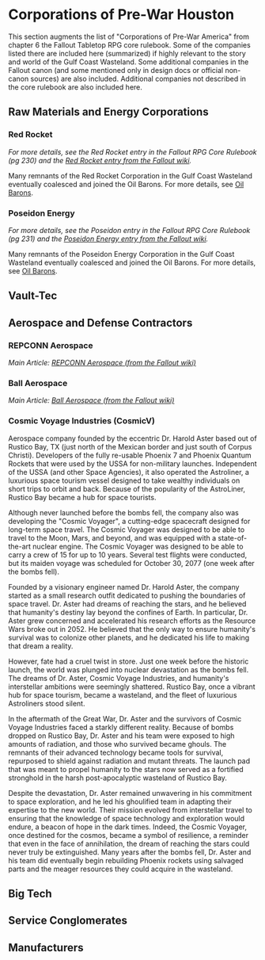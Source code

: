 # Corporations of Pre-War Houston

This section augments the list of "Corporations of Pre-War America" from chapter 6 the Fallout Tabletop RPG core
rulebook. Some of the companies listed there are included here (summarized) if highly relevant to the story and world of
the Gulf Coast Wasteland. Some additional companies in the Fallout canon (and some mentioned only in design docs or
official non-canon sources) are also included. Additional companies not described in the core rulebook are also included
here.

## Raw Materials and Energy Corporations

### Red Rocket

*For more details, see the Red Rocket entry in the Fallout RPG Core Rulebook (pg 230) and the [Red Rocket entry from the Fallout wiki](https://fallout.fandom.com/wiki/Red_Rocket).*

Many remnants of the Red Rocket Corporation in the Gulf Coast Wasteland eventually coalesced and joined the Oil Barons. For more details, see [Oil Barons](../denizens_of_the_wasteland/factions/major/oilbarons.md).

### Poseidon Energy

*For more details, see the Poseidon entry in the Fallout RPG Core Rulebook (pg 231) and the [Poseidon Energy entry from the Fallout wiki](https://fallout.fandom.com/wiki/Poseidon_Energy).*

Many remnants of the Poseidon Energy Corporation in the Gulf Coast Wasteland eventually coalesced and joined the Oil Barons. For more details, see [Oil Barons](../denizens_of_the_wasteland/factions/major/oilbarons.md).

## Vault-Tec

## Aerospace and Defense Contractors

### REPCONN Aerospace

*Main Article: [REPCONN Aerospace (from the Fallout wiki)](https://fallout.fandom.com/wiki/REPCONN_Aerospace)*

### Ball Aerospace

*Main Article: [Ball Aerospace (from the Fallout wiki)](https://fallout.fandom.com/wiki/Ball_Aerospace)*

### Cosmic Voyage Industries (CosmicV)

Aerospace company founded by the eccentric Dr. Harold Aster based out of Rustico Bay, TX (just north of the Mexican border and just south of Corpus Christi). Developers of the fully re-usable Phoenix 7 and Phoenix Quantum Rockets that were used by the USSA for non-military launches. Independent of the USSA (and other Space Agencies), it also operated the Astroliner, a luxurious space tourism vessel designed to take wealthy individuals on short trips to orbit and back. Because of the popularity of the AstroLiner, Rustico Bay became a hub for space tourists. 

Although never launched before the bombs fell, the company also was developing the "Cosmic Voyager", a cutting-edge spacecraft designed for long-term space travel. The Cosmic Voyager was designed to be able to travel to the Moon, Mars, and beyond, and was equipped with a state-of-the-art nuclear engine. The Cosmic Voyager was designed to be able to carry a crew of 15 for up to 10 years. Several test flights were conducted, but its maiden voyage was scheduled for October 30, 2077 (one week after the bombs fell).

Founded by a visionary engineer named Dr. Harold Aster, the company started as a small research outfit dedicated to pushing the boundaries of space travel. Dr. Aster had dreams of reaching the stars, and he believed that humanity's destiny lay beyond the confines of Earth. In particular, Dr. Aster grew concerned and accelerated his research efforts as the Resource Wars broke out in 2052. He believed that the only way to ensure humanity's survival was to colonize other planets, and he dedicated his life to making that dream a reality.

However, fate had a cruel twist in store. Just one week before the historic launch, the world was plunged into nuclear devastation as the bombs fell. The dreams of Dr. Aster, Cosmic Voyage Industries, and humanity's interstellar ambitions were seemingly shattered. Rustico Bay, once a vibrant hub for space tourism, became a wasteland, and the fleet of luxurious Astroliners stood silent.

In the aftermath of the Great War, Dr. Aster and the survivors of Cosmic Voyage Industries faced a starkly different reality. Because of bombs dropped on Rustico Bay, Dr. Aster and his team were exposed to high amounts of radiation, and those who survived became ghouls. The remnants of their advanced technology became tools for survival, repurposed to shield against radiation and mutant threats. The launch pad that was meant to propel humanity to the stars now served as a fortified stronghold in the harsh post-apocalyptic wasteland of Rustico Bay.

Despite the devastation, Dr. Aster remained unwavering in his commitment to space exploration, and he led his ghoulified team in adapting their expertise to the new world. Their mission evolved from interstellar travel to ensuring that the knowledge of space technology and exploration would endure, a beacon of hope in the dark times. Indeed, the Cosmic Voyager, once destined for the cosmos, became a symbol of resilience, a reminder that even in the face of annihilation, the dream of reaching the stars could never truly be extinguished. Many years after the bombs fell, Dr. Aster and his team did eventually begin rebuilding Phoenix rockets using salvaged parts and the meager resources they could acquire in the wasteland. 

## Big Tech

## Service Conglomerates

## Manufacturers
